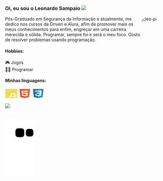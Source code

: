 ### Oi, eu sou o Leonardo Sampaio <img src="https://raw.githubusercontent.com/kaueMarques/kaueMarques/master/hi.gif" width="3%">
<img align="right" alt="leo-pic" height="150" style="border-radius:50px;" src="https://clubedosgeeks.com.br/wp-content/uploads/2016/01/dormrm.gif">

Pós-Graduado em Segurança da Informação e atualmente, me dedico nos cursos da 
Driven e Alura, afim de promover mais os meus conhecimentos para enfim, engreçar 
em uma carreira merecida e sólida. Programar, sempre foi e será o meu foco. 
Gosto de resolver problemas usando programação. <br/>

#### Hobbies: 
🎮 Jogos <br/>
👨‍💻 Programar<br/>
  
  #### Minhas linguagens:
  <div>
    <img align="center" alt="Leo-Js" height="30" width="40" src="https://raw.githubusercontent.com/devicons/devicon/master/icons/javascript/javascript-plain.svg">
    <img align="center" alt="Leo-HTML" height="30" width="40" src="https://raw.githubusercontent.com/devicons/devicon/master/icons/html5/html5-original.svg">
    <img align="center" alt="Leo-CSS" height="30" width="40" src="https://raw.githubusercontent.com/devicons/devicon/master/icons/css3/css3-original.svg">
  </div>
  <br>
<img height="150em" src="https://github-readme-stats.vercel.app/api/top-langs/?username=leopsam&layout=compact&langs_count=7&theme=github_dark"/>

## 

 ![Snake animation](https://github.com/leopsam/leopsam/blob/output/github-contribution-grid-snake.svg)
